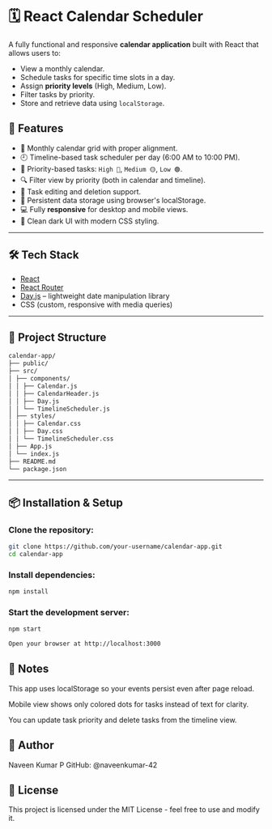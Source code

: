 # 🗓️ React Calendar Scheduler

A fully functional and responsive **calendar application** built with React that allows users to:

- View a monthly calendar.
- Schedule tasks for specific time slots in a day.
- Assign **priority levels** (High, Medium, Low).
- Filter tasks by priority.
- Store and retrieve data using `localStorage`.

## 🚀 Features

- 📆 Monthly calendar grid with proper alignment.
- 🕘 Timeline-based task scheduler per day (6:00 AM to 10:00 PM).
- 🎯 Priority-based tasks: `High 🔴`, `Medium 🟡`, `Low 🟢`.
- 🔍 Filter view by priority (both in calendar and timeline).
- 🧠 Task editing and deletion support.
- 💾 Persistent data storage using browser's localStorage.
- 💻 Fully **responsive** for desktop and mobile views.
- 🎨 Clean dark UI with modern CSS styling.

---

## 🛠️ Tech Stack

- [React](https://reactjs.org/)
- [React Router](https://reactrouter.com/)
- [Day.js](https://day.js.org/) – lightweight date manipulation library
- CSS (custom, responsive with media queries)

---

## 📁 Project Structure
```bash
calendar-app/
├── public/
├── src/
│ ├── components/
│ │ ├── Calendar.js
│ │ ├── CalendarHeader.js
│ │ ├── Day.js
│ │ └── TimelineScheduler.js
│ ├── styles/
│ │ ├── Calendar.css
│ │ ├── Day.css
│ │ └── TimelineScheduler.css
│ ├── App.js
│ └── index.js
├── README.md
└── package.json
```
---

## 📦 Installation & Setup

### Clone the repository:
```bash
git clone https://github.com/your-username/calendar-app.git
cd calendar-app
```

### Install dependencies:
```bash
npm install
```
### Start the development server:
```bash
npm start
```
```bash
Open your browser at http://localhost:3000
```
## 📌 Notes

This app uses localStorage so your events persist even after page reload.

Mobile view shows only colored dots for tasks instead of text for clarity.

You can update task priority and delete tasks from the timeline view.

## 🙌 Author

Naveen Kumar P GitHub: @naveenkumar-42

## 📄 License

This project is licensed under the MIT License - feel free to use and modify it.


